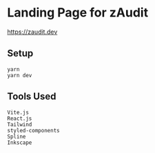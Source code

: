 # Landing Page for zAudit

https://zaudit.dev

## Setup

```
yarn
yarn dev
```

## Tools Used

```
Vite.js
React.js
Tailwind
styled-components
Spline
Inkscape
```
